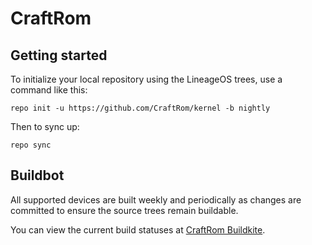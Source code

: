CraftRom
===========

Getting started
---------------

To initialize your local repository using the LineageOS trees, use a command like this:
```
repo init -u https://github.com/CraftRom/kernel -b nightly
```
Then to sync up:
```
repo sync
```

Buildbot
--------

All supported devices are built weekly and periodically as changes are committed to ensure the source trees remain buildable.

You can view the current build statuses at [CraftRom Buildkite](https://buildkite.com/craftrom).
